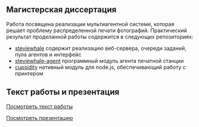 ## Магистерская диссертация
Работа посвящена реализации мультиагентной системе, которая решает проблему распределенной
печати фотографий. Практический результат проделанной работы содержится в следующих репозиториях:
  - [steviewhale](http://github.com/molefrog/steviewhale) содержит реализацию веб-сервера,
  очереди заданий, пула агентов и интерфейс
  - [steviewhale-agent](http://github.com/molefrog/steviewhale-agent) программный модуль агента
  печатной станции
  - [cupsidity](http://github.com/molefrog/cupsidity) нативный модуль для node.js, обеспечивающий
  работу с принтером

## Текст работы и презентация
[Посмотреть текст работы](https://raw.github.com/molefrog/thesis/master/thesis.pdf)

[Посмотреть презентацию](https://github.com/molefrog/thesis/raw/master/presentation/presentation.pdf)
